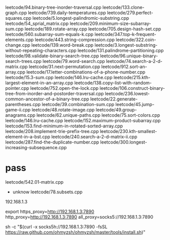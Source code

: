 





leetcode/94.binary-tree-inorder-traversal.cpp
leetcode/133.clone-graph.cpp
leetcode/739.daily-temperatures.cpp
leetcode/279.perfect-squares.cpp
leetcode/5.longest-palindromic-substring.cpp
leetcode/54_sprial_matrix.cpp
leetcode/209.minimum-size-subarray-sum.cpp
leetcode/189.rotate-array.cpp
leetcode/705.design-hash-set.cpp
leetcode/560.subarray-sum-equals-k.cpp
leetcode/347.top-k-frequent-elements.cpp
leetcode/443.string-compression.cpp
leetcode/322.coin-change.cpp
leetcode/139.word-break.cpp
leetcode/3.longest-substring-without-repeating-characters.cpp
leetcode/131.palindrome-partitioning.cpp
leetcode/98.validate-binary-search-tree.cpp
leetcode/96.unique-binary-search-trees.cpp
leetcode/79.word-search.cpp
leetcode/74.search-a-2-d-matrix.cpp
leetcode/31.next-permutation.cpp
leetcode/912.sort-an-array.cpp
leetcode/17.letter-combinations-of-a-phone-number.cpp
leetcode/15.3-sum.cpp
leetcode/146.lru-cache.cpp
leetcode/215.kth-largest-element-in-an-array.cpp
leetcode/138.copy-list-with-random-pointer.cpp
leetcode/752.open-the-lock.cpp
leetcode/106.construct-binary-tree-from-inorder-and-postorder-traversal.cpp
leetcode/236.lowest-common-ancestor-of-a-binary-tree.cpp
leetcode/22.generate-parentheses.cpp
leetcode/39.combination-sum.cpp
leetcode/45.jump-game-ii.cpp
leetcode/48.rotate-image.cpp
leetcode/49.group-anagrams.cpp
leetcode/62.unique-paths.cpp
leetcode/75.sort-colors.cpp
leetcode/146.lru-cache.cpp
leetcode/152.maximum-product-subarray.cpp
leetcode/153.find-minimum-in-rotated-sorted-array.cpp
leetcode/208.implement-trie-prefix-tree.cpp
leetcode/230.kth-smallest-element-in-a-bst.cpp
leetcode/240.search-a-2-d-matrix-ii.cpp
leetcode/287.find-the-duplicate-number.cpp
leetcode/300.longest-increasing-subsequence.cpp








# pass
leetcode/542.01-matrix.cpp








- unknow
leetcode/78.subsets.cpp



192.168.1.3

export https_proxy=http://192.168.1.3:7890 http_proxy=http://192.168.1.3:7890 all_proxy=socks5://192.168.1.3:7890




sh -c "$(curl  -x socks5h://192.168.1.3:7890   -fsSL https://raw.github.com/ohmyzsh/ohmyzsh/master/tools/install.sh)"

